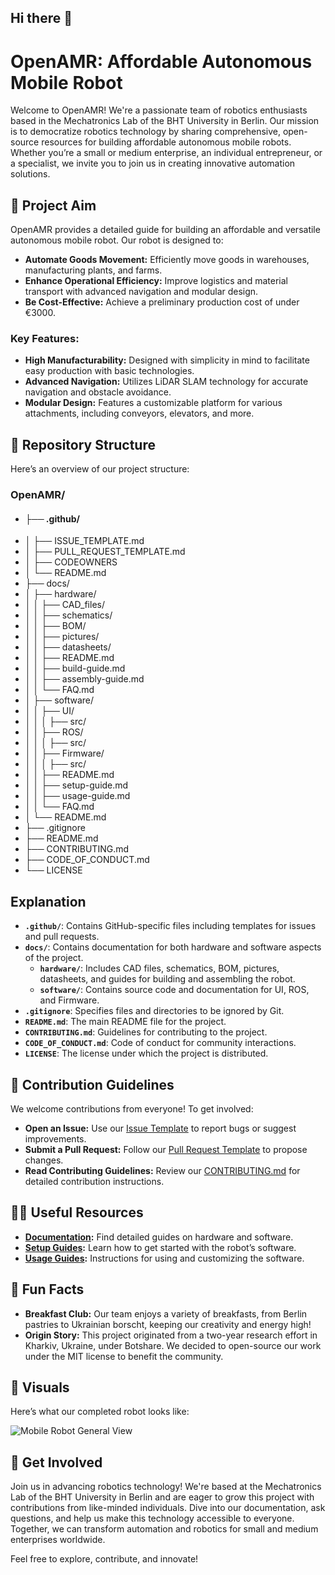 ## Hi there 👋

# OpenAMR: Affordable Autonomous Mobile Robot

Welcome to OpenAMR! We're a passionate team of robotics enthusiasts based in the Mechatronics Lab of the BHT University in Berlin. Our mission is to democratize robotics technology by sharing comprehensive, open-source resources for building affordable autonomous mobile robots. Whether you’re a small or medium enterprise, an individual entrepreneur, or a specialist, we invite you to join us in creating innovative automation solutions.

## 🚀 Project Aim

OpenAMR provides a detailed guide for building an affordable and versatile autonomous mobile robot. Our robot is designed to:

- **Automate Goods Movement:** Efficiently move goods in warehouses, manufacturing plants, and farms.
- **Enhance Operational Efficiency:** Improve logistics and material transport with advanced navigation and modular design.
- **Be Cost-Effective:** Achieve a preliminary production cost of under €3000.

### Key Features:

- **High Manufacturability:** Designed with simplicity in mind to facilitate easy production with basic technologies.
- **Advanced Navigation:** Utilizes LiDAR SLAM technology for accurate navigation and obstacle avoidance.
- **Modular Design:** Features a customizable platform for various attachments, including conveyors, elevators, and more.

## 📁 Repository Structure

Here’s an overview of our project structure:
### OpenAMR/
-   #### ├── .github/
-   │ ├── ISSUE_TEMPLATE.md
-   │ ├── PULL_REQUEST_TEMPLATE.md
-   │ ├── CODEOWNERS
-   │ └── README.md
-   ├── docs/
-   │ ├── hardware/
-   │ │ ├── CAD_files/
-   │ │ ├── schematics/
-   │ │ ├── BOM/
-   │ │ ├── pictures/
-   │ │ ├── datasheets/
-   │ │ ├── README.md
-   │ │ ├── build-guide.md
-   │ │ ├── assembly-guide.md
-   │ │ └── FAQ.md
-   │ ├── software/
-   │ │ ├── UI/
-   │ │ │ ├── src/
-   │ │ ├── ROS/
-   │ │ │ ├── src/
-   │ │ ├── Firmware/
-   │ │ │ ├── src/
-   │ │ ├── README.md
-   │ │ ├── setup-guide.md
-   │ │ ├── usage-guide.md
-   │ │ └── FAQ.md
-   │ └── README.md
-   ├── .gitignore
-   ├── README.md
-   ├── CONTRIBUTING.md
-   ├── CODE_OF_CONDUCT.md
-   └── LICENSE

## Explanation

- **`.github/`**: Contains GitHub-specific files including templates for issues and pull requests.
- **`docs/`**: Contains documentation for both hardware and software aspects of the project.
  - **`hardware/`**: Includes CAD files, schematics, BOM, pictures, datasheets, and guides for building and assembling the robot.
  - **`software/`**: Contains source code and documentation for UI, ROS, and Firmware.
- **`.gitignore`**: Specifies files and directories to be ignored by Git.
- **`README.md`**: The main README file for the project.
- **`CONTRIBUTING.md`**: Guidelines for contributing to the project.
- **`CODE_OF_CONDUCT.md`**: Code of conduct for community interactions.
- **`LICENSE`**: The license under which the project is distributed.

## 🌈 Contribution Guidelines

We welcome contributions from everyone! To get involved:

- **Open an Issue:** Use our [Issue Template](https://github.com/openAMRobot/.github/blob/main/ISSUE_TEMPLATE.md) to report bugs or suggest improvements.
- **Submit a Pull Request:** Follow our [Pull Request Template](https://github.com/openAMRobot/.github/blob/main/PULL_REQUEST_TEMPLATE.md) to propose changes.
- **Read Contributing Guidelines:** Review our [CONTRIBUTING.md](https://github.com/openAMRobot/.github/blob/main/CONTRIBUTING.md) for detailed contribution instructions.

## 👩‍💻 Useful Resources

- **[Documentation](https://github.com/openAMRobot/docs):** Find detailed guides on hardware and software.
- **[Setup Guides](https://github.com/openAMRobot/docs/blob/main/software/setup-guide.md):** Learn how to get started with the robot’s software.
- **[Usage Guides](https://github.com/openAMRobot/docs/blob/main/software/usage-guide.md):** Instructions for using and customizing the software.

## 🍿 Fun Facts

- **Breakfast Club:** Our team enjoys a variety of breakfasts, from Berlin pastries to Ukrainian borscht, keeping our creativity and energy high!
- **Origin Story:** This project originated from a two-year research effort in Kharkiv, Ukraine, under Botshare. We decided to open-source our work under the MIT license to benefit the community.

## 📸 Visuals

Here’s what our completed robot looks like:

![Mobile Robot General View](https://github.com/openAMRobot/docs/blob/main/hardware/pictures/robot_general_view.png)

## 🧙 Get Involved

Join us in advancing robotics technology! We're based at the Mechatronics Lab of the BHT University in Berlin and are eager to grow this project with contributions from like-minded individuals. Dive into our documentation, ask questions, and help us make this technology accessible to everyone. Together, we can transform automation and robotics for small and medium enterprises worldwide.

Feel free to explore, contribute, and innovate!


